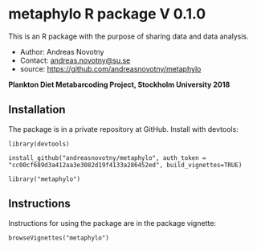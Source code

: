 # metaphylo R package V 0.1.0

This is an R package with the purpose of sharing data and data analysis.

- Author: Andreas Novotny
- Contact: andreas.novotny@su.se
- source: https://github.com/andreasnovotny/metaphylo

**Plankton Diet Metabarcoding Project, Stockholm University 2018**


## Installation

The package is in a private repository at GitHub.
Install with devtools:

```
library(devtools)

install_github("andreasnovotny/metaphylo", auth_token = "cc00cf689d3a412aa3e3082d19f4133a286452ed", build_vignettes=TRUE)

library("metaphylo")
```

## Instructions

Instructions for using the package are in the package vignette:

```
browseVignettes("metaphylo")
```

